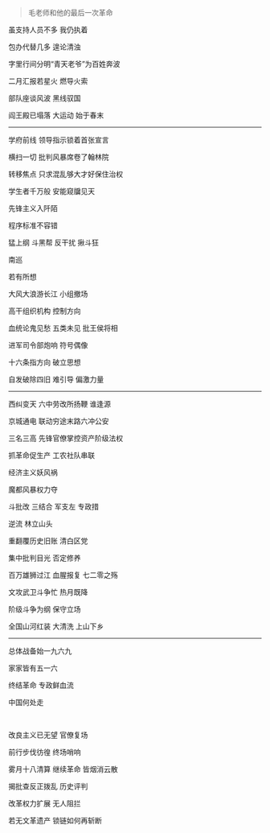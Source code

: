 > 毛老师和他的最后一次革命

虽支持人员不多 我仍执着

包办代替几多 遑论清浊

字里行间分明“青天老爷”为百姓奔波

二月汇报若星火 燃导火索

部队座谈风波 黑线驭国

阎王殿已塌落 大运动 始于春末

***

学府前线 领导指示锁着首张宣言

横扫一切 批判风暴席卷了翰林院

转移焦点 只求混乱够大才好保住治权

学生者千万般 安能窥牖见天

先锋主义入阡陌

程序标准不容错

猛上纲 斗黑帮 反干扰 揪斗狂

南巡 

若有所想

大风大浪游长江 小组撤场

高干组织机构 控制方向

血统论鬼见愁 五类未见 批王侯将相

进军司令部炮响 符号偶像

十六条指方向 破立思想

 自发破除四旧 难引导 偏激力量

 ***

西纠变天 六中劳改所扬鞭 谁逢源

京城通电 联动穷途末路六冲公安

三名三高 先锋官僚掌控资产阶级法权

抓革命促生产 工农社队串联

经济主义妖风祸

魔都风暴权力夺

斗批改 三结合 军支左 专政措

逆流 林立山头

重翻覆历史旧账 清白区党

集中批判目光 否定修养

百万雄狮过江 血腥报复 七二零之殇

文攻武卫斗争忙 热月既降

阶级斗争为纲 保守立场

全国山河红装 大清洗 上山下乡

***

总体战备始一九六九

家家皆有五一六

终结革命 专政鲜血流 

 中国何处走

<br/>

 改良主义已无望 官僚复场

前行步伐彷徨 终场哨响

雾月十八清算 继续革命 皆烟消云散

揭批查反正拨乱 历史评判

改革权力扩展 无人阻拦

若无文革遗产 锁链如何再斩断